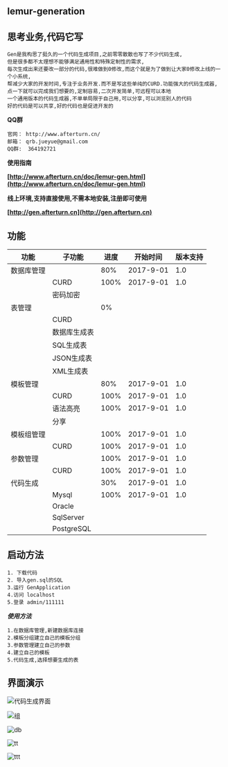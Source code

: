 lemur-generation
----------------------
思考业务,代码它写
----------------------
	
	Gen是我构思了挺久的一个代码生成项目,之前零零散散也写了不少代码生成,
	但是很多都不太理想不能够满足通用性和特殊定制性的需求,
	每次生成出来还要改一部分的代码,很难做到0修改,而这个就是为了做到让大家0修改上线的一个小系统,
	帮减少大家的开发时间,专注于业务开发.而不是写这些单纯的CURD.功能强大的代码生成器,
	点一下就可以完成我们想要的,定制容易,二次开发简单,可远程可以本地
	一个通用版本的代码生成器,不单单局限于自己用,可以分享,可以浏览别人的代码
	好的代码是可以共享,好的代码也是促进开发的

**QQ群**

	官网： http://www.afterturn.cn/
	邮箱： qrb.jueyue@gmail.com
	QQ群:  364192721
	

**使用指南**

**[http://www.afterturn.cn/doc/lemur-gen.html](http://www.afterturn.cn/doc/lemur-gen.html)**

**线上环境,支持直接使用,不需本地安装,注册即可使用**

**[http://gen.afterturn.cn](http://gen.afterturn.cn)**


功能
---------
|功能|子功能|进度|开始时间|版本支持|
|----|----|----|----|----|
|数据库管理| |80%|2017-9-01|1.0|
| | CURD|100%|2017-9-01|1.0|
| | 密码加密| | | |
|表管理| |0%| | |
| |CURD| | | |
| |数据库生成表| | | |
| |SQL生成表| | | |
| |JSON生成表| | | |
| |XML生成表| | | |
|模板管理| |80%|2017-9-01|1.0|
| | CURD|100%|2017-9-01|1.0|
| |语法高亮|100%|2017-9-01|1.0|
| |分享| | | |
|模板组管理| |100%|2017-9-01|1.0|
| | CURD|100%|2017-9-01|1.0|
|参数管理| |100%|2017-9-01|1.0|
| | CURD|100%|2017-9-01|1.0|
|代码生成| |30%|2017-9-01|1.0|
| | Mysql|100%|2017-9-01|1.0|
| | Oracle| | | |
| | SqlServer| | | |
| | PostgreSQL| | | |




启动方法
-----------
    1. 下载代码
    2. 导入gen.sql的SQL
    3.运行 GenApplication
    4.访问 localhost
    5.登录 admin/111111

***使用方法***

    1.在数据库管理,新建数据库连接
    2.模板分组建立自己的模板分组
    3.参数管理建立自己的参数
    4.建立自己的模板
    5.代码生成,选择想要生成的表

界面演示
----------------------------------------------------------------------------------

![代码生成界面](https://git.oschina.net/uploads/images/2017/0913/214120_a097692e_69288.png "gencode.png")

![组](https://git.oschina.net/uploads/images/2017/0913/215434_b40e7468_69288.png "group.png")

![db](https://git.oschina.net/uploads/images/2017/0913/215453_fb373cfc_69288.png "db.png")

![tt](https://git.oschina.net/uploads/images/2017/0913/215501_81a29e95_69288.png "params.png")


![ttt](https://git.oschina.net/uploads/images/2017/0913/215537_c0e2a3b6_69288.png "template.png")
